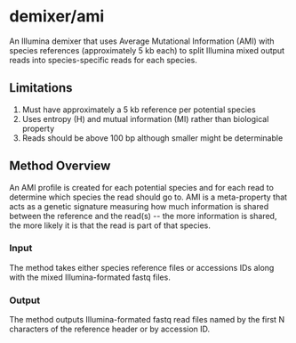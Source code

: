 # demixer/ami

An Illumina demixer that uses Average Mutational Information (AMI) with species
references (approximately 5 kb each) to split Illumina mixed output
reads into species-specific reads for each species.

## Limitations
1. Must have approximately a 5 kb reference per potential species
2. Uses entropy (H) and mutual information (MI) rather than biological property
3. Reads should be above 100 bp although smaller might be determinable

## Method Overview
An AMI profile is created for each potential species and for each read to
determine which species the read should go to. AMI is a meta-property that
acts as a genetic signature measuring how much information is shared between
the reference and the read(s) -- the more information is shared, the more
likely it is that the read is part of that species.

### Input
The method takes either species reference files or accessions IDs along with
the mixed Illumina-formated fastq files.

### Output
The method outputs Illumina-formated fastq read files named by the first N
characters of the reference header or by accession ID.
